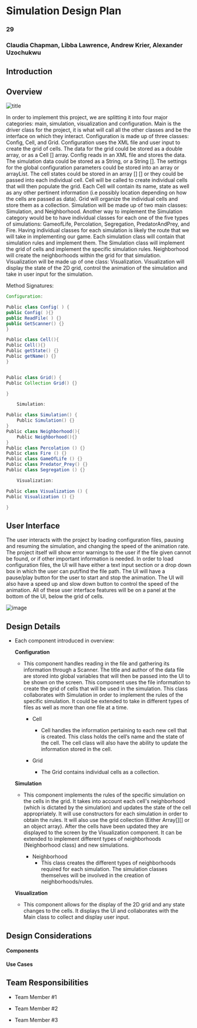 # Simulation Design Plan
### 29
### Claudia Chapman, Libba Lawrence, Andrew Krier, Alexander Uzochukwu

## Introduction

## Overview

![title](CRC_Design.png)

 	
In order to implement this project, we are splitting it into four major categories: main, simulation, visualization and configuration.
 Main is the driver class for the project, it is what will call all the other classes and be the interface on which they interact. 
 Configuration is made up of three classes: Config, Cell, and Grid. Configuration uses the XML file and user input to create the grid of cells.
  The data for the grid could be stored as a double array, or as a Cell [] array. 
  Config reads in an XML file and stores the data.
   The simulation data could be stored as a String, or a String []. 
   The settings for the global configuration parameters could be stored into an array or arrayList.
    The cell states could be stored in an array [] [] or they could be passed into each individual cell. 
    Cell will be called to create individual cells that will then populate the grid.
     Each Cell will contain its name, state as well as any other pertinent information (i.e possibly location depending on how the cells are passed as data). 
      Grid will organize the individual cells and store them as a collection. 
      Simulation will be made up of two main classes: Simulation, and Neighborhood. 
      Another way to implement the Simulation category would be to have individual classes for each one of the five types of simulations: GameofLife, Percolation, Segregation, PredatorAndPrey, and Fire. 
      Having individual classes for each simulation is likely the route that we will take in implementing our game. Each simulation class will contain that simulation rules and implement them. 
      The Simulation class will implement the grid of cells and implement the specific simulation rules.
       Neighborhood will create the neighborhoods within the grid for that simulation. Visualization will be made up of one class: Visualization.
        Visualization will display the state of the 2D grid, control the animation of the simulation and take in user input for the simulation.
 
Method Signatures:


```java
Configuration:

Public class Config( ) {
public Config( ){}
public ReadFile( ) {}
public GetScanner() {}
}

Public class Cell(){
Public Cell(){}
Public getState() {}
Public getName() {}
}


Public class Grid() {
Public Collection Grid() {}

}

	Simulation:

Public class Simulation() {
	Public Simulation() {}
}
Public class Neighborhood(){
	Public Neighborhood(){}
}
Public class Percolation () {}
Public class Fire () {}
Public class GameOfLife () {}
Public class Predator_Prey() {}
Public class Segregation () {}

	Visualization:

Public class Visualization () {
Public Visualization () {}

}
```
	

## User Interface

The user interacts with the project by loading configuration files,
 pausing and resuming the simulation, and changing the speed of the animation 
 rate. The project itself will show error warnings to the user if the file given
  cannot be found, or if other important information is needed. In order to load
   configuration files, the UI will have either a text input section or a drop 
   down box in which the user can put/find the file path. The UI will have a
    pause/play button for the user to start and stop the animation. The UI will
     also have a speed up and slow down button to control the speed of the 
     animation. All of these user interface features will be on a panel at the
      bottom of the UI, below the grid of cells. 

![image](user_interface.jpeg)

## Design Details

* Each component introduced in overview:

    **Configuration**
    
    * This component handles reading in the file and gathering its
    information through a Scanner. The title and author of 
    the data file are stored into global variables that will 
    then be passed into the UI to be shown on the screen. This component uses 
    the file information to create the grid of cells that will be used in the simulation. This 
    class collaborates with Simulation in order to implement the 
    rules of the specific simulation. It could be extended to take in different 
    types of files as well as more than one file at a time. 
        * Cell
            *  Cell handles the information pertaining to each new cell that is created.
                This class holds the cell’s name and the state of the cell. 
                The cell class will also have the ability to update the information
                stored in the cell. 
        
        *   Grid
            *   The Grid contains individual cells as a collection.    
            
    **Simulation**
    
    *   This component implements the rules of the specific simulation on the cells
        in the grid. It takes into account each cell's neighborhood (which is dictated
        by the simulation) and updates the state of the cell appropriately. It will use 
        constructors for each simulation in order to obtain the rules. It will also use 
        the grid collection (Either Array[][] or an object array). After the cells have been 
        updated they are displayed to the screen by the Visualization component. It can be 
        extended to implement different types of neighborhoods (Neighborhood class) and 
        new simulations. 
 
           * Neighborhood
                * This class creates the different types of neighborhoods required for each simulation. 
                The simulation classes themselves will be involved in the creation of neighborhoods/rules.
                
    **Visualization**   
    * This component allows for the display of the 2D grid and any state changes to
        the cells. It displays the UI and collaborates with the Main class to 
        collect and display user input. 


## Design Considerations

#### Components

#### Use Cases


## Team Responsibilities

 * Team Member #1

 * Team Member #2

 * Team Member #3

